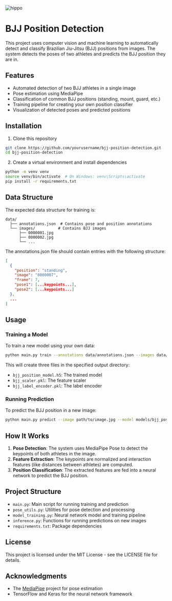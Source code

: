 ![hippo]([https://media3.giphy.com/media/aUovxH8Vf9qDu/giphy.gif](https://media4.giphy.com/media/v1.Y2lkPTc5MGI3NjExYWNhYWNwb3N0NWpreDE0c3hxOTViejZhaXpyNno0cmp0cG9tYXlkcyZlcD12MV9pbnRlcm5hbF9naWZfYnlfaWQmY3Q9Zw/e5Magkf7zdXgYSf8g8/giphy.gif))

# BJJ Position Detection

This project uses computer vision and machine learning to automatically detect and classify Brazilian Jiu-Jitsu (BJJ) positions from images. The system detects the poses of two athletes and predicts the BJJ position they are in.

## Features

- Automated detection of two BJJ athletes in a single image
- Pose estimation using MediaPipe
- Classification of common BJJ positions (standing, mount, guard, etc.)
- Training pipeline for creating your own position classifier
- Visualization of detected poses and predicted positions

## Installation

1. Clone this repository
```bash
git clone https://github.com/yourusername/bjj-position-detection.git
cd bjj-position-detection
```

2. Create a virtual environment and install dependencies
```bash
python -m venv venv
source venv/bin/activate  # On Windows: venv\Scripts\activate
pip install -r requirements.txt
```

## Data Structure

The expected data structure for training is:
```
data/
  ├── annotations.json  # Contains pose and position annotations
  └── images/          # Contains BJJ images
      ├── 0000001.jpg
      ├── 0000002.jpg
      └── ...
```

The annotations.json file should contain entries with the following structure:
```json
[
  {
    "position": "standing",
    "image": "0000007",
    "frame": 7,
    "pose1": [...keypoints...],
    "pose2": [...keypoints...]
  },
  ...
]
```

## Usage

### Training a Model

To train a new model using your own data:

```bash
python main.py train --annotations data/annotations.json --images data/images/ --output models/
```

This will create three files in the specified output directory:
- `bjj_position_model.h5`: The trained model
- `bjj_scaler.pkl`: The feature scaler
- `bjj_label_encoder.pkl`: The label encoder

### Running Prediction

To predict the BJJ position in a new image:

```bash
python main.py predict --image path/to/image.jpg --model models/bjj_position_model.h5 --scaler models/bjj_scaler.pkl --encoder models/bjj_label_encoder.pkl
```

## How It Works

1. **Pose Detection**: The system uses MediaPipe Pose to detect the keypoints of both athletes in the image.
2. **Feature Extraction**: The keypoints are normalized and interaction features (like distances between athletes) are computed.
3. **Position Classification**: The extracted features are fed into a neural network to predict the BJJ position.

## Project Structure

- `main.py`: Main script for running training and prediction
- `pose_utils.py`: Utilities for pose detection and processing
- `model_training.py`: Neural network model and training pipeline
- `inference.py`: Functions for running predictions on new images
- `requirements.txt`: Package dependencies

## License

This project is licensed under the MIT License - see the LICENSE file for details.

## Acknowledgments

- The [MediaPipe](https://github.com/google/mediapipe) project for pose estimation
- TensorFlow and Keras for the neural network framework
